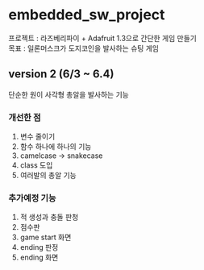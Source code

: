 # embedded_sw_project

프로젝트 : 라즈베리파이 + Adafruit 1.3으로 간단한 게임 만들기<br>
목표 : 일론머스크가 도지코인을 발사하는 슈팅 게임

## version 2 (6/3 ~ 6.4)
단순한 원이 사각형 총알을 발사하는 기능
### 개선한 점
1. 변수 줄이기
2. 함수 하나에 하나의 기능
3. camelcase -> snakecase
4. class 도입
5. 여러발의 총알 기능

### 추가예정 기능
1. 적 생성과 충돌 판청
2. 점수판
3. game start 화면
4. ending 판정
5. ending 화면

